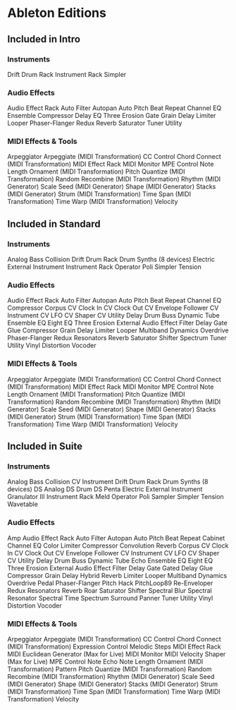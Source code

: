 # Ableton Editions 

## Included in Intro

### Instruments

Drift
Drum Rack
Instrument Rack
Simpler

### Audio Effects

Audio Effect Rack
Auto Filter
Autopan
Auto Pitch
Beat Repeat
Channel EQ
Ensemble
Compressor
Delay
EQ Three
Erosion
Gate
Grain Delay
Limiter
Looper
Phaser-Flanger
Redux
Reverb
Saturator
Tuner
Utility

### MIDI Effects & Tools

Arpeggiator
Arpeggiate (MIDI Transformation)
CC Control
Chord
Connect (MIDI Transformation)
MIDI Effect Rack
MIDI Monitor
MPE Control
Note Length
Ornament (MIDI Transformation)
Pitch
Quantize (MIDI Transformation)
Random
Recombine (MIDI Transformation)
Rhythm (MIDI Generator)
Scale
Seed (MIDI Generator)
Shape (MIDI Generator)
Stacks (MIDI Generator)
Strum (MIDI Transformation)
Time Span (MIDI Transformation)
Time Warp (MIDI Transformation)
Velocity

## Included in Standard

### Instruments

Analog
Bass
Collision
Drift
Drum Rack
Drum Synths (8 devices)
Electric
External Instrument
Instrument Rack
Operator
Poli
Simpler
Tension

### Audio Effects

Audio Effect Rack
Auto Filter
Autopan
Auto Pitch
Beat Repeat
Channel EQ
Compressor
Corpus
CV Clock In
CV Clock Out
CV Envelope Follower
CV Instrument
CV LFO
CV Shaper
CV Utility
Delay
Drum Buss
Dynamic Tube
Ensemble
EQ Eight
EQ Three
Erosion
External Audio Effect
Filter Delay
Gate
Glue Compressor
Grain Delay
Limiter
Looper
Multiband Dynamics
Overdrive
Phaser-Flanger
Redux
Resonators
Reverb
Saturator
Shifter
Spectrum
Tuner
Utility
Vinyl Distortion
Vocoder

### MIDI Effects & Tools

Arpeggiator
Arpeggiate (MIDI Transformation)
CC Control
Chord
Connect (MIDI Transformation)
MIDI Effect Rack
MIDI Monitor
MPE Control
Note Length
Ornament (MIDI Transformation)
Pitch
Quantize (MIDI Transformation)
Random
Recombine (MIDI Transformation)
Rhythm (MIDI Generator)
Scale
Seed (MIDI Generator)
Shape (MIDI Generator)
Stacks (MIDI Generator)
Strum (MIDI Transformation)
Time Span (MIDI Transformation)
Time Warp (MIDI Transformation)
Velocity

## Included in Suite

### Instruments

Analog
Bass
Collision
CV Instrument
Drift
Drum Rack
Drum Synths (8 devices)
DS Analog
DS Drum
DS Penta
Electric
External Instrument
Granulator III
Instrument Rack
Meld
Operator
Poli
Sampler
Simpler
Tension
Wavetable

### Audio Effects

Amp
Audio Effect Rack
Auto Filter
Autopan
Auto Pitch
Beat Repeat
Cabinet
Channel EQ
Color Limiter
Compressor
Convolution Reverb
Corpus
CV Clock In
CV Clock Out
CV Envelope Follower
CV Instrument
CV LFO
CV Shaper
CV Utility
Delay
Drum Buss
Dynamic Tube
Echo
Ensemble
EQ Eight
EQ Three
Erosion
External Audio Effect
Filter Delay
Gate
Gated Delay
Glue Compressor
Grain Delay
Hybrid Reverb
Limiter
Looper
Multiband Dynamics
Overdrive
Pedal
Phaser-Flanger
Pitch Hack
PitchLoop89
Re-Enveloper
Redux
Resonators
Reverb
Roar
Saturator
Shifter
Spectral Blur
Spectral Resonator
Spectral Time
Spectrum
Surround Panner
Tuner
Utility
Vinyl Distortion
Vocoder

### MIDI Effects & Tools

Arpeggiator
Arpeggiate (MIDI Transformation)
CC Control
Chord
Connect (MIDI Transformation)
Expression Control
Melodic Steps
MIDI Effect Rack
MIDI Euclidean Generator (Max for Live)
MIDI Monitor
MIDI Velocity Shaper (Max for Live)
MPE Control
Note Echo
Note Length
Ornament (MIDI Transformation)
Pattern
Pitch
Quantize (MIDI Transformation)
Random
Recombine (MIDI Transformation)
Rhythm (MIDI Generator)
Scale
Seed (MIDI Generator)
Shape (MIDI Generator)
Stacks (MIDI Generator)
Strum (MIDI Transformation)
Time Span (MIDI Transformation)
Time Warp (MIDI Transformation)
Velocity

